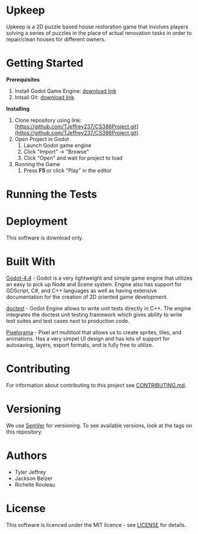 # Upkeep #
Upkeep is a 2D puzzle based house restoration game that involves players solving a series of puzzles in the place of actual renovation tasks in order to repair/clean houses for different owners.

# Getting Started #
**Prerequisites** 
1. Install Godot Game Engine: [download link](https://godotengine.org/download/windows/)
2. Intsall Git: [download link](https://git-scm.com/downloads)

**Installing**
1. Clone repository using link: [https://github.com/TJeffrey237/CS386Project.git](https://github.com/TJeffrey237/CS386Project.git)
2. Open Project in Godot
    1. Launch Godot game engine
    2. Click "Import" -> "Browse"
    3. Click "Open" and wait for project to load
3. Running the Game
    1. Press **F5** or click "Play" in the editor

# Running the Tests #


# Deployment #
This software is download only. 

# Built With #
[Godot-4.4](https://godotengine.org/) - Godot is a very lightweight and simple game engine that utilizes an easy to pick up Node and Scene system. Engine also has support for GDScript, C#, and C++ languages as well as having extensive documentation for the creation of 2D oriented game development.

[doctest](https://github.com/doctest/doctest) - Godot Engine allows to write unit tests directly in C++. The engine integrates the doctest unit testing framework which gives ability to write test suites and test cases next to production code.

[Pixelorama](https://orama-interactive.itch.io/pixelorama) - Pixel art multitool that allows us to create sprites, tiles, and animations. Has a very simpel UI design and has lots of support for autosaving, layers, export formats, and is fully free to utilize.

# Contributing #
For information about contributing to this project see [CONTRIBUTING.md](https://github.com/TJeffrey237/CS386Project/blob/2407f451139faed0eadceed1c8bdf65719e0991b/CONTRIBUTING.md).

# Versioning #
We use [SemVer](https://semver.org/) for versioning. To see available versions, look at the tags on this repository.

# Authors #
- Tyler Jeffrey
- Jackson Belzer
- Richelle Rouleau

# License #
This software is licenced under the MIT licence - see [LICENSE](https://github.com/TJeffrey237/CS386Project/blob/deliverable4/LICENSE) for details.
